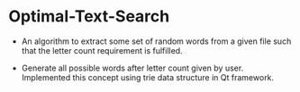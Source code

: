 # Optimal-Text-Search

* An algorithm to extract some set of random words from a given file such that the letter count requirement is fulfilled.

* Generate all possible words after letter count given by user. Implemented this concept using trie data structure in Qt framework.

